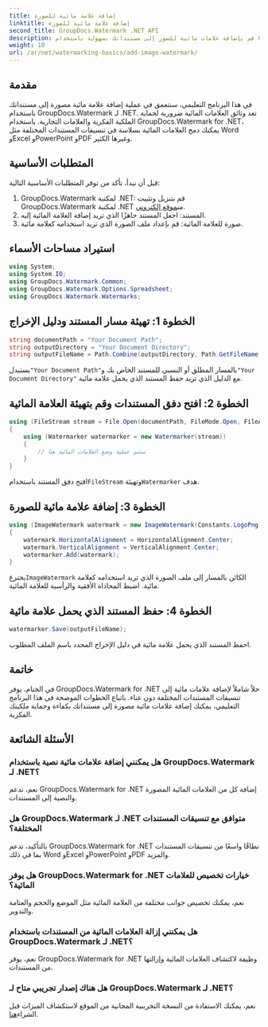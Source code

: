 ```yaml
---
title: إضافة علامة مائية للصورة
linktitle: إضافة علامة مائية للصورة
second_title: GroupDocs.Watermark .NET API
description: قم بإضافة علامات مائية للصور إلى مستنداتك بسهولة باستخدام GroupDocs.Watermark لـ .NET. حماية الملكية الفكرية الخاصة بك بكل سهولة.
weight: 10
url: /ar/net/watermarking-basics/add-image-watermark/
---
```

## مقدمة
في هذا البرنامج التعليمي، سنتعمق في عملية إضافة علامة مائية مصورة إلى مستنداتك باستخدام GroupDocs.Watermark لـ .NET. تعد وثائق العلامات المائية ضرورية لحماية الملكية الفكرية والعلامات التجارية. باستخدام GroupDocs.Watermark for .NET، يمكنك دمج العلامات المائية بسلاسة في تنسيقات المستندات المختلفة مثل Word وExcel وPowerPoint وPDF وغيرها الكثير.
## المتطلبات الأساسية
قبل أن نبدأ، تأكد من توفر المتطلبات الأساسية التالية:
1.  GroupDocs.Watermark لمكتبة .NET: قم بتنزيل وتثبيت GroupDocs.Watermark لمكتبة .NET من[موقع إلكتروني](https://releases.groupdocs.com/Watermark/net/).
2. المستند: اجعل المستند جاهزًا الذي تريد إضافة العلامة المائية إليه.
3. صورة للعلامة المائية: قم بإعداد ملف الصورة الذي تريد استخدامه كعلامة مائية.

## استيراد مساحات الأسماء
```csharp
using System;
using System.IO;
using GroupDocs.Watermark.Common;
using GroupDocs.Watermark.Options.Spreadsheet;
using GroupDocs.Watermark.Watermarks;
```
## الخطوة 1: تهيئة مسار المستند ودليل الإخراج
```csharp
string documentPath = "Your Document Path";
string outputDirectory = "Your Document Directory";
string outputFileName = Path.Combine(outputDirectory, Path.GetFileName(documentPath));
```
 يستبدل`"Your Document Path"`بالمسار المطلق أو النسبي للمستند الخاص بك و`"Your Document Directory"` مع الدليل الذي تريد حفظ المستند الذي يحمل علامة مائية.
## الخطوة 2: افتح دفق المستندات وقم بتهيئة العلامة المائية
```csharp
using (FileStream stream = File.Open(documentPath, FileMode.Open, FileAccess.ReadWrite))
{
    using (Watermarker watermarker = new Watermarker(stream))
    {
        // ستتم عملية وضع العلامات المائية هنا
    }
}
```
 افتح دفق المستند باستخدام`FileStream` وتهيئة`Watermarker` هدف.
## الخطوة 3: إضافة علامة مائية للصورة
```csharp
using (ImageWatermark watermark = new ImageWatermark(Constants.LogoPng))
{
    watermark.HorizontalAlignment = HorizontalAlignment.Center;
    watermark.VerticalAlignment = VerticalAlignment.Center;
    watermarker.Add(watermark);
}
```
 يخترع`ImageWatermark` الكائن بالمسار إلى ملف الصورة الذي تريد استخدامه كعلامة مائية. اضبط المحاذاة الأفقية والرأسية للعلامة المائية.
## الخطوة 4: حفظ المستند الذي يحمل علامة مائية
```csharp
watermarker.Save(outputFileName);
```
احفظ المستند الذي يحمل علامة مائية في دليل الإخراج المحدد باسم الملف المطلوب.

## خاتمة
في الختام، يوفر GroupDocs.Watermark for .NET حلاً شاملاً لإضافة علامات مائية إلى تنسيقات المستندات المختلفة دون عناء. باتباع الخطوات الموضحة في هذا البرنامج التعليمي، يمكنك إضافة علامات مائية مصورة إلى مستنداتك بكفاءة وحماية ملكيتك الفكرية.
## الأسئلة الشائعة
### هل يمكنني إضافة علامات مائية نصية باستخدام GroupDocs.Watermark لـ .NET؟
نعم، تدعم GroupDocs.Watermark for .NET إضافة كل من العلامات المائية المصورة والنصية إلى المستندات.
### هل GroupDocs.Watermark لـ .NET متوافق مع تنسيقات المستندات المختلفة؟
بالتأكيد، تدعم GroupDocs.Watermark for .NET نطاقًا واسعًا من تنسيقات المستندات بما في ذلك Word وExcel وPowerPoint وPDF والمزيد.
### هل يوفر GroupDocs.Watermark for .NET خيارات تخصيص للعلامات المائية؟
نعم، يمكنك تخصيص جوانب مختلفة من العلامة المائية مثل الموضع والحجم والعتامة والتدوير.
### هل يمكنني إزالة العلامات المائية من المستندات باستخدام GroupDocs.Watermark لـ .NET؟
نعم، يوفر GroupDocs.Watermark for .NET وظيفة لاكتشاف العلامات المائية وإزالتها من المستندات.
### هل هناك إصدار تجريبي متاح لـ GroupDocs.Watermark لـ .NET؟
 نعم، يمكنك الاستفادة من النسخة التجريبية المجانية من الموقع لاستكشاف الميزات قبل الشراء[هنا](https://releases.groupdocs.com/).